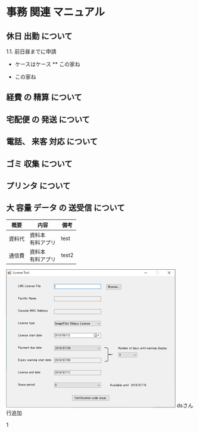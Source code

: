 # 事務 関連 マニュアル
## 休日 出勤 について
1.1. 前日昼までに申請
- ケースはケース
** この家ね
* この家ね
## 経費 の 精算 について
## 宅配便 の 発送 について
## 電話、 来客 対応 について
## ゴミ 収集 について
## プリンタ について
## 大 容量 データ の 送受信 について
|概要|内容|備考
|--|--|--
|資料代|資料本<br>有料アプリ|test
|通信費|資料本<br>有料アプリ|test2

![スクリーンショット](img/s1.png)
dsさん
行追加

1
